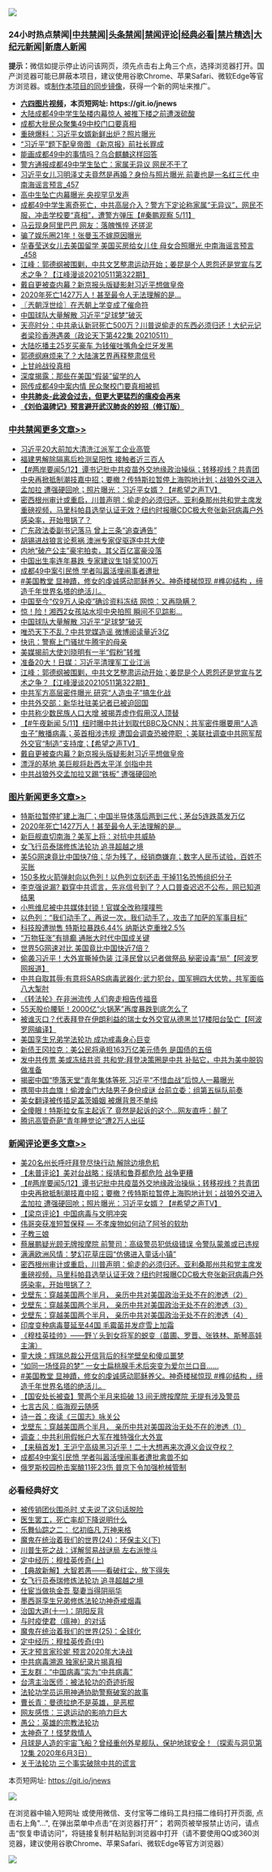 ![](https://raw.githubusercontent.com/fqnews/bnews/master/64photo/fqnews-qr.jpg)

<div id="tt">
<h3>24小时热点禁闻|<a href="#%E4%B8%AD%E5%85%B1%E7%A6%81%E9%97%BB%E6%9B%B4%E5%A4%9A%E6%96%87%E7%AB%A0">中共禁闻</a>|<a href="#%E5%9B%BE%E7%89%87%E6%96%B0%E9%97%BB%E6%9B%B4%E5%A4%9A%E6%96%87%E7%AB%A0">头条禁闻</a>|<a href="#%E6%96%B0%E9%97%BB%E8%AF%84%E8%AE%BA%E6%9B%B4%E5%A4%9A%E6%96%87%E7%AB%A0">禁闻评论|<a href="#%E5%BF%85%E7%9C%8B%E7%BB%8F%E5%85%B8%E5%A5%BD%E6%96%87">经典必看|<a href="/video.md#%E7%A6%81%E7%89%87%E7%B2%BE%E9%80%89">禁片精选</a>|<a href="https://github.com/fqnews/djy/blob/master/gb/nf1351518.md#1">大纪元新闻</a>|<a href="https://github.com/fqnews/ntdtv/blob/master/gb/prog204.md#1">新唐人新闻</a></h3>
<div><b>提示：</b>微信如提示停止访问该网页，须先点击右上角三个点，选择浏览器打开。国产浏览器可能已屏蔽本项目，建议使用谷歌Chrome、苹果Safari、微软Edge等官方浏览器。或<a href="https://github.com/fqnews/bnews/blob/master/%E5%88%B6%E4%BD%9Cgit%E7%A6%81%E9%97%BB%E9%95%9C%E5%83%8F.md">制作本项目的同步镜像</a>，获得一个新的网址来推广。</div>
<ul>
<li><b><a href="http://d1.bdrive.tk/64.mp4" target="_blank">六四图片视频</a>，本页短网址: https://git.io/jnews</b></li>
<li><a href="/cbnews/20210511/1544362.md">大陆成都49中学生坠楼内幕惊人 被推下楼之前遭泼硫酸</a></li>
<li><a href="/cbnews/20210512/1544563.md">成都大批民众聚集49中校门口要真相</a></li>
<li><a href="/comments/20210512/1544761.md">重磅爆料：习近平女婿新鲜出炉？照片曝光</a></li>
<li><a href="/cnnews/20210512/1544551.md">“习近平”题下配皇帝图 《新京报》前社长罪成</a></li>
<li><a href="/cnnews/20210512/1544549.md">能画成都49中的事情吗？乌合麒麟这样回答</a></li>
<li><a href="/cbnews/20210511/1544419.md">警方通报成都49中学生坠亡：家属无异议 网民不干了</a></li>
<li><a href="/comments/20210512/1544784.md">习近平女儿习明泽丈夫竟然是再婚？身份与照片曝光 前妻也是一名红三代 中南海谣言预言_457</a></li>
<li><a href="/cnnews/20210512/1544802.md">高中生坠亡内幕曝光 央视罕见发声</a></li>
<li><a href="/bannedvideo/20210512/1544595.md">成都49中学生离奇死亡，中共高层介入？警方下定论称家属“无异议”，网民不服，冲击学校要“真相”，遭警方弹压【#秦鹏观察 5/11】</a></li>
<li><a href="/cbnews/20210512/1544581.md">马云现身阿里巴巴 网友：落魄憔悴 还搓泥</a></li>
<li><a href="/yule/20210512/1544571.md">骗了娱乐圈21年！张曼玉不嫁原因曝光</a></li>
<li><a href="/comments/20210512/1544800.md">华春莹送女儿去美国留学 美国买房给女儿住 母女合照曝光 中南海谣言预言_458</a></li>
<li><a href="/cbnews/20210512/1544818.md">江峰：郭德纲被围剿，中共文艺整肃运动开始；姜昆是个人恩怨还是党宣与艺术之争？【江峰漫谈20210511第322期】</a></li>
<li><a href="/cbnews/20210512/1544789.md">戴自更被查内幕？新京报头版疑影射习近平想做皇帝</a></li>
<li><a href="/topimagenews/20210512/1544931.md">2020年死亡1427万人！甚至最令人无法理解的是...</a></li>
<li><a href="/ssgc/20210512/1544522.md">〖兲朝浮世绘〗在兲朝上学变成了催命符</a></li>
<li><a href="/cbnews/20210512/1544896.md">中国球队大量解散 习近平“足球梦”破灭</a></li>
<li><a href="/cbnews/20210512/1544688.md">天亮时分：中共承认新冠死亡500万？川普说偷走的东西必须归还！大纪元记者梁珍香港遇袭（政论天下第422集 20210511）</a></li>
<li><a href="/cnnews/20210512/1544548.md">大陆吃播主25岁买豪车 为钱催吐嘴角全烂牙发黑</a></li>
<li><a href="/comments/20210512/1544432.md">郭德纲麻烦来了？大陆演艺界再释整肃信号</a></li>
<li><a href="/lifebaike/20210512/1544586.md">上甘岭战役真相</a></li>
<li><a href="/lifebaike/20210512/1544547.md">深度揭露：那些在美国“假装”留学的人</a></li>
<li><a href="/cbnews/20210512/1544711.md">网传成都49中案内情 民众聚校门要真相被抓</a></li>
<li><b><a href="/comments/20200211/1275071.md" target="_blank">中共肺炎-此波会过去，但更大更猛烈的瘟疫会再来</a></b></li>
<li><b><a href="/comments/20200207/1272816.md" target="_blank">《刘伯温碑记》预言避开武汉肺炎的妙招（修订版）</a></b></li>
</ul>
</div>

<div class="catlist">
<h3><a href="/cbnews/" target="_blank">中共禁闻</a><span><a href="/cbnews/" target="_blank" rel="nofollow">更多文章>></a></span></h3>
<ul>
<li><a href="/cbnews/20210512/1545052.md" target="_blank">习近平20大前加大清洗江派军工企业高管</a></li>
<li><a href="/cbnews/20210512/1545050.md" target="_blank">福建男解除隔离后检测呈阳性 接触者近三百人</a></li>
<li><a href="/comments/20210512/1545017.md" target="_blank">【#两岸要闻5/12】谭书记批中共疫苗外交地缘政治操纵；转移视线？共青团中央再掀抵制潮技嘉中招；要撤？传特斯拉暂停上海购地计划；战狼外交进入孟加拉 遭强硬回呛；照片曝光：习近平女婿？【#希望之声TV】</a></li>
<li><a href="/comments/20210512/1544984.md" target="_blank">密西根州审计或重启，川普声明：偷走的必须归还。亚利桑那州共和党主席发重磅视频，马里科帕县选举认证无效？纽约时报曝CDC极大夸张新冠病毒户外感染率，开始甩锅了？</a></li>
<li><a href="/cbnews/20210512/1544958.md" target="_blank">广东政法委副书记落马 曾上三条“追查通告”</a></li>
<li><a href="/cbnews/20210512/1544957.md" target="_blank">胡锡进战狼言论惹祸 澳洲专家促驱逐中共大使</a></li>
<li><a href="/cbnews/20210512/1544956.md" target="_blank">内地“破产公主”豪宅拍卖，其父百亿富豪没落</a></li>
<li><a href="/cbnews/20210512/1544955.md" target="_blank">中国出生率连年暴跌 专家建议生1娃奖100万</a></li>
<li><a href="/cbnews/20210512/1544954.md" target="_blank">成都49中案引民愤 学者叫嚣活埋闹事者遭批</a></li>
<li><a href="/comments/20210512/1544950.md" target="_blank">#美国教堂 显神蹟，修女的虔诚感动耶稣养父。神奇楼梯惊现 #榫卯结构 ，缔造千年世界名塔的绝活儿。</a></li>
<li><a href="/cbnews/20210512/1544932.md" target="_blank">中国至今“仅9万人染疫”确诊资料冻结 网惊：又再隐瞒？</a></li>
<li><a href="/cbnews/20210512/1544912.md" target="_blank">惊！险！湘西2女孩站水坝中央拍照 瞬间不见踪影…</a></li>
<li><a href="/cbnews/20210512/1544896.md" target="_blank">中国球队大量解散 习近平“足球梦”破灭</a></li>
<li><a href="/cbnews/20210512/1544845.md" target="_blank">唯恐天下不乱？中共党媒造谣 微博阅读量近3亿</a></li>
<li><a href="/cbnews/20210512/1544844.md" target="_blank">快讯：警察上门骚扰牛腾宇的母亲</a></li>
<li><a href="/cbnews/20210512/1544828.md" target="_blank">美媒揭前大使刘晓明有一半“假粉”转推</a></li>
<li><a href="/cbnews/20210512/1544827.md" target="_blank">准备20大！日媒：习近平清理军工业江派</a></li>
<li><a href="/cbnews/20210512/1544818.md" target="_blank">江峰：郭德纲被围剿，中共文艺整肃运动开始；姜昆是个人恩怨还是党宣与艺术之争？【江峰漫谈20210511第322期】</a></li>
<li><a href="/cbnews/20210512/1544807.md" target="_blank">中共军方高层密件曝光 研究“人造虫子”搞生化战</a></li>
<li><a href="/cbnews/20210512/1544806.md" target="_blank">中共外交部：新华社驻美记者已被迫回国</a></li>
<li><a href="/cbnews/20210512/1544805.md" target="_blank">中共称少数民族人口大增 被揭弄虚作假用汉人顶替</a></li>
<li><a href="/comments/20210512/1544793.md" target="_blank">【#午夜新闻 5/11】纽时曝中共计划取代BBC及CNN；共军密件曝要用“人造虫子”散播病毒；英首相涉违规 遭国会调查恐被停职 ；美联社调查中共网军帮外交官“制造”支持度；【希望之声TV】</a></li>
<li><a href="/cbnews/20210512/1544789.md" target="_blank">戴自更被查内幕？新京报头版疑影射习近平想做皇帝</a></li>
<li><a href="/cbnews/20210512/1544788.md" target="_blank">漂浮的基地 美巨舰将赴西太平洋 剑指中共</a></li>
<li><a href="/cbnews/20210512/1544745.md" target="_blank">中共战狼外交孟加拉又踢“铁板” 遭强硬回呛</a></li>

</ul>
</div>
<div class="catlist">
<h3><a href="/topimagenews/" target="_blank">图片新闻</a><span><a href="/topimagenews/" target="_blank" rel="nofollow">更多文章>></a></span></h3>
<ul>
<li><a href="/topimagenews/20210512/1544992.md" target="_blank">特斯拉暂停扩建上海厂；中国半导体落后两到三代；茅台5连跌蒸发万亿</a></li>
<li><a href="/topimagenews/20210512/1544931.md" target="_blank">2020年死亡1427万人！甚至最令人无法理解的是&#8230;</a></li>
<li><a href="/topimagenews/20210512/1544826.md" target="_blank">新巨舰直切南海？美军上将：对抗中共威胁</a></li>
<li><a href="/topimagenews/20210512/1544658.md" target="_blank">女飞行员泰瑞修炼法轮功 追寻超越之境</a></li>
<li><a href="/topimagenews/20210511/1544302.md" target="_blank">美5G网速竟比中国快7倍；华为残了，经销商嫌弃；数字人民币试验，百姓不买账</a></li>
<li><a href="/topimagenews/20210511/1544161.md" target="_blank">150多枚火箭弹射向以色列！以色列立刻还击 干掉11名恐怖组织分子</a></li>
<li><a href="/topimagenews/20210511/1544116.md" target="_blank">李克强说漏? 戳穿中共谎言，先兆信号到了？人口普查迟迟不公布，网已知道结果</a></li>
<li><a href="/topimagenews/20210511/1544059.md" target="_blank">小熊维尼被中共媒体封锁！官媒全改称噗噗熊</a></li>
<li><a href="/topimagenews/20210511/1543978.md" target="_blank">以色列：“我们动手了，再说一次，我们动手了，攻击了加萨的军事目标”</a></li>
<li><a href="/topimagenews/20210511/1543814.md" target="_blank">科技股遭抛售 特斯拉暴跌6.44% 纳斯达克重挫2.5%</a></li>
<li><a href="/topimagenews/20210511/1543692.md" target="_blank">“万物狂涨”有排癫 通胀大时代中国成关键</a></li>
<li><a href="/topimagenews/20210511/1543691.md" target="_blank">世界5G网速对比 美国竟比中国快近7倍？</a></li>
<li><a href="/topimagenews/20210509/1542876.md" target="_blank">偷袭习近平！大外宣撕掉伪装 江泽民曾以记者做祭品 秘密设毒“局”【阿波罗网报道】</a></li>
<li><a href="/topimagenews/20210509/1542826.md" target="_blank">中共自取其辱:有意将SARS病毒武器化;武力犯台，国军拥四大优势，共军面临八大掣肘</a></li>
<li><a href="/comments/20210509/1542786.md" target="_blank">《转法轮》在非洲流传 人们奔走相告传福音</a></li>
<li><a href="/topimagenews/20210509/1542725.md" target="_blank">55天股价腰斩！2000亿“火锅茅”再度暴跌到底怎么了</a></li>
<li><a href="/topimagenews/20210509/1542674.md" target="_blank">被谁灭口？代表拜登在伊朗利益的瑞士女外交官从德黑兰17楼阳台坠亡【阿波罗网编译】</a></li>
<li><a href="/comments/20210509/1542373.md" target="_blank">美国孪生兄弟学法轮功 成功戒毒身心巨变</a></li>
<li><a href="/topimagenews/20210509/1542534.md" target="_blank">新债王冈拉克：美公民将承担163万亿美元债务 是国债的五倍</a></li>
<li><a href="/topimagenews/20210508/1542346.md" target="_blank">发中共传票 美或冻结共资 共和党:拜登决策圈是中共 补贴它，中共为美中脱钩做准备</a></li>
<li><a href="/topimagenews/20210508/1542079.md" target="_blank">揭密中国“堕落天堂”青年集体等死 习近平“不惜血战”后惊人一幕曝光</a></li>
<li><a href="/topimagenews/20210507/1541572.md" target="_blank">携带中共血旗！偷渡金门大陆男子身份成谜 台前立委：组第五纵队前奏</a></li>
<li><a href="/topimagenews/20210507/1541541.md" target="_blank">美女翻译被传插足盖茨婚姻 被爆背景不单纯</a></li>
<li><a href="/topimagenews/20210507/1541452.md" target="_blank">全傻眼！特斯拉女车主起诉了 竟然是起诉的这个…网友直呼：醉了</a></li>
<li><a href="/topimagenews/20210507/1541400.md" target="_blank">腾讯高管奇葩“青年睡觉论”遭2万人出征</a></li>

</ul>
</div>
<div class="catlist">
<h3><a href="/comments/" target="_blank">新闻评论</a><span><a href="/comments/" target="_blank" rel="nofollow">更多文章>></a></span></h3>
<ul>
<li><a href="/comments/20210512/1545088.md" target="_blank">美20名州长呼吁拜登尽快行动 解除边境危机</a></li>
<li><a href="/comments/20210512/1545086.md" target="_blank">【未普评论】美对台战略：绥靖和鲁莽都危险 战争更糟</a></li>
<li><a href="/comments/20210512/1545017.md" target="_blank">【#两岸要闻5/12】谭书记批中共疫苗外交地缘政治操纵；转移视线？共青团中央再掀抵制潮技嘉中招；要撤？传特斯拉暂停上海购地计划；战狼外交进入孟加拉 遭强硬回呛；照片曝光：习近平女婿？【#希望之声TV】</a></li>
<li><a href="/comments/20210512/1545015.md" target="_blank">【梁京评论】中国病毒与文明冲突</a></li>
<li><a href="/comments/20210512/1545000.md" target="_blank">伟哥突获准短暂保释 — 不孝废物如何动了阿爷的软肋</a></li>
<li><a href="/comments/20210512/1544999.md" target="_blank">子教三娘</a></li>
<li><a href="/comments/20210512/1544998.md" target="_blank">蔡展鹏疑光顾无牌按摩院 前警司：高级警员犯低级错误 令警队蒙羞或已违规</a></li>
<li><a href="/comments/20210512/1544997.md" target="_blank">满满欧洲风情：梦幻花草庄园“仿佛进入童话小镇”</a></li>
<li><a href="/comments/20210512/1544984.md" target="_blank">密西根州审计或重启，川普声明：偷走的必须归还。亚利桑那州共和党主席发重磅视频，马里科帕县选举认证无效？纽约时报曝CDC极大夸张新冠病毒户外感染率，开始甩锅了？</a></li>
<li><a href="/comments/20210512/1544971.md" target="_blank">戈壁东：穿越美国两个半月， 亲历中共对美国政治无处不在的渗透（2）</a></li>
<li><a href="/comments/20210512/1544970.md" target="_blank">戈壁东：穿越美国两个半月， 亲历中共对美国政治无处不在的渗透（3）</a></li>
<li><a href="/comments/20210512/1544969.md" target="_blank">戈壁东：穿越美国两个半月， 亲历中共对美国政治无处不在的渗透（4）</a></li>
<li><a href="/comments/20210512/1544967.md" target="_blank">印度变种病毒蔓延至44国 毛霉菌并发症雪上加霜</a></li>
<li><a href="/comments/20210512/1544966.md" target="_blank">《穆桂英挂帅》——野丫头到女将军的蜕变（苗圃、罗晋、张铁林、斯琴高娃主演）</a></li>
<li><a href="/comments/20210512/1544959.md" target="_blank">童大焕：辉瑞总裁公开信背后的科学壁垒和傻瓜噩梦</a></li>
<li><a href="/comments/20210512/1544951.md" target="_blank">“如同一场怪异的梦” 一女士扁桃腺手术后突变为爱尔兰口音……</a></li>
<li><a href="/comments/20210512/1544950.md" target="_blank">#美国教堂 显神蹟，修女的虔诚感动耶稣养父。神奇楼梯惊现 #榫卯结构 ，缔造千年世界名塔的绝活儿。</a></li>
<li><a href="/comments/20210512/1544948.md" target="_blank">【国安处长被查】警两个半月来捣破 13 间无牌按摩院 无提有涉及警员</a></li>
<li><a href="/comments/20210512/1544947.md" target="_blank">七言古风：临海观云随感</a></li>
<li><a href="/comments/20210512/1544946.md" target="_blank">诗一首：夜读《三国志》咏关公</a></li>
<li><a href="/comments/20210512/1544944.md" target="_blank">戈壁东：穿越美国两个半月， 亲历中共对美国政治无处不在的渗透（1）</a></li>
<li><a href="/comments/20210512/1544943.md" target="_blank">调查：中共利用假帐户大军在推特强化大外宣</a></li>
<li><a href="/comments/20210512/1544917.md" target="_blank">【来稿首发】王沪宁高级黑习近平！二十大想再来次遵义会议夺权？</a></li>
<li><a href="/comments/20210512/1544906.md" target="_blank">成都49中案引民愤 学者叫嚣活埋闹事者遭批禽兽不如</a></li>
<li><a href="/comments/20210512/1544892.md" target="_blank">俄罗斯校园枪击案酿11死23伤 普京下令加强枪械管制</a></li>

</ul>
</div>

<div class="catlist">
<h3>必看经典好文</h3>
<ul>
<li><a href="/cbnews/20210331/1516754.md" target="_blank">被传销团伙围杀时 丈夫说了这句话脱险</a></li>
<li><a href="/sohnews/20150904/445868.md" target="_blank">医生罢工，死亡率却下降说明什么</a></li>
<li><a href="/tculture/20170711/790081.md" target="_blank">乐舞仙踪之二： 忆初临凡 万神来格</a></li>
<li><a href="/cbnews/20180907/994846.md" target="_blank">魔鬼在统治着我们的世界(24)：环保主义(下)</a></li>
<li><a href="/comments/20200908/1392745.md" target="_blank">川普生死之战：详解贸易战谜局 左右派惨斗</a></li>
<li><a href="/tculture/xiulian/20151104/467495.md" target="_blank">定中经历：穆桂英传奇(上)</a></li>
<li><a href="/comments/20201217/1449706.md" target="_blank">【典故新解】大智若愚——看破红尘，放下得失</a></li>
<li><a href="/topimagenews/20210512/1544658.md" target="_blank">女飞行员泰瑞修炼法轮功 追寻超越之境</a></li>
<li><a href="/lifebaike/20161111/612348.md" target="_blank">仕宦当做执金吾 娶妻当得阴丽华</a></li>
<li><a href="/topimagenews/20210214/1487270.md" target="_blank">墨西哥孪生兄弟修炼法轮功神奇戒烟毒</a></li>
<li><a href="/cbnews/20180317/915893.md" target="_blank">治国大道(十一)：阴阳反背</a></li>
<li><a href="/comments/20200327/1301424.md" target="_blank">与时疫使君（瘟神）的对话</a></li>
<li><a href="/comments/20181017/1014654.md" target="_blank">魔鬼在统治着我们的世界(25)：全球化</a></li>
<li><a href="/tculture/xiulian/20151105/467870.md" target="_blank">定中经历：穆桂英传奇(中)</a></li>
<li><a href="/topimagenews/20200513/1327828.md" target="_blank">天才预言家珍妮 预言2020年大决战</a></li>
<li><a href="/ccpdope/20200412/1311165.md" target="_blank">中共病毒溯源 独家纪录片揭真相</a></li>
<li><a href="/comments/20200318/1295755.md" target="_blank">王友群：“中国病毒”实为“中共病毒”</a></li>
<li><a href="/comments/20200801/1373219.md" target="_blank">台湾主治医师：被法轮功的奇迹折服</a></li>
<li><a href="/cbnews/20170626/780479.md" target="_blank">法轮功学员运用神通协助警察破案的故事</a></li>
<li><a href="/comments/20180726/727420.md" target="_blank">曹长青：曼德拉绝不是英雄，是恶棍</a></li>
<li><a href="/cbnews/20200126/1265515.md" target="_blank">网友感悟：三退运动的影响力巨大</a></li>
<li><a href="/comments/20200313/1292991.md" target="_blank">愚公：英雄的宗教法轮功</a></li>
<li><a href="/ccpdope/20200907/1392129.md" target="_blank">太神奇了！怪梦救情人</a></li>
<li><a href="/comments/20200712/1359456.md" target="_blank">月球是人造的宇宙飞船？曾经重创外星舰队，保护地球安全！（探索与洞见第12集 2020年6月3日）</a></li>
<li><a href="/cbnews/20200703/1354907.md" target="_blank">关于法轮功 三个事实破除中共的谎言</a></li>

</ul>
</div>

本页短网址: https://git.io/jnews

![](https://raw.githubusercontent.com/fqnews/bnews/master/64photo/fqnews-qr.jpg)

在浏览器中输入短网址 或使用微信、支付宝等二维码工具扫描二维码打开页面, 点击右上角"...", 在弹出菜单中点击“在浏览器打开”； 若网页被举报禁止访问，请点击“恢复申请访问”，将链接复制并粘贴到浏览器中打开（请不要使用QQ或360浏览器，建议使用谷歌Chrome、苹果Safari、微软Edge等官方浏览器）

![](https://raw.githubusercontent.com/fqnews/bnews/master/64photo/wx.jpg)